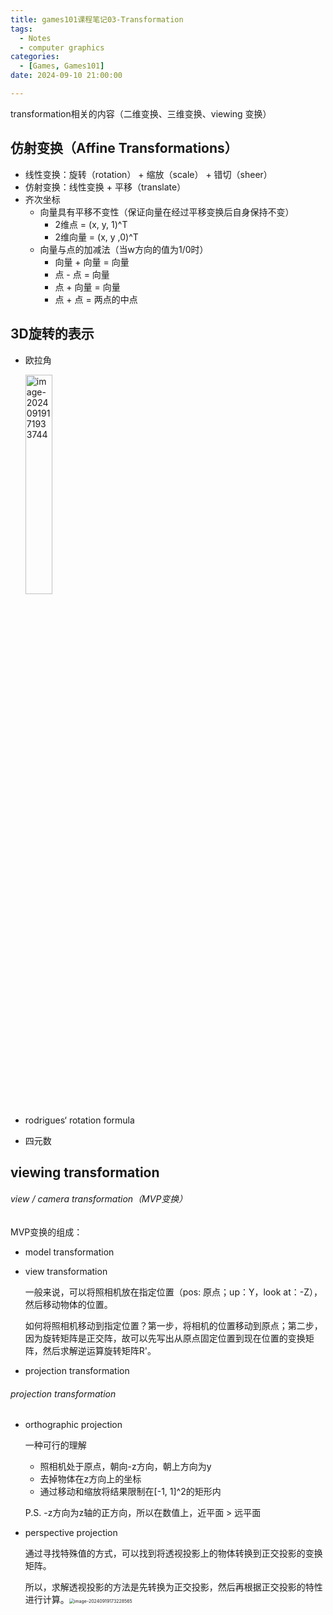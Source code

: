 ```yaml
---
title: games101课程笔记03-Transformation
tags: 
  - Notes
  - computer graphics
categories: 
  - [Games, Games101]
date: 2024-09-10 21:00:00

---
```


transformation相关的内容（二维变换、三维变换、viewing 变换）

<!-- more -->

## 仿射变换（Affine Transformations）

- 线性变换：旋转（rotation） + 缩放（scale） + 错切（sheer）
- 仿射变换：线性变换 + 平移（translate）
- 齐次坐标
  - 向量具有平移不变性（保证向量在经过平移变换后自身保持不变）
    - 2维点 = (x, y, 1)^T
    - 2维向量 = (x, y ,0)^T
  - 向量与点的加减法（当w方向的值为1/0时）
    - 向量 + 向量 = 向量
    - 点 - 点 = 向量
    - 点 + 向量 = 向量
    - 点 + 点 = 两点的中点

## 3D旋转的表示

- 欧拉角

  <img src="C:/Users/hxx/AppData/Roaming/Typora/typora-user-images/image-20240919171933744.png" alt="image-20240919171933744" style="width:30%;" />

- rodrigues‘ rotation formula

- 四元数

## viewing transformation

###### view / camera transformation（MVP变换）

MVP变换的组成：

- model transformation

- view transformation

  一般来说，可以将照相机放在指定位置（pos: 原点；up：Y，look at：-Z），然后移动物体的位置。

  如何将照相机移动到指定位置？第一步，将相机的位置移动到原点；第二步，因为旋转矩阵是正交阵，故可以先写出从原点固定位置到现在位置的变换矩阵，然后求解逆运算旋转矩阵R'。

- projection transformation

###### projection transformation

- orthographic projection

  一种可行的理解

  - 照相机处于原点，朝向-z方向，朝上方向为y
  - 去掉物体在z方向上的坐标
  - 通过移动和缩放将结果限制在[-1, 1]^2的矩形内

  P.S. -z方向为z轴的正方向，所以在数值上，近平面  > 远平面

- perspective projection

  通过寻找特殊值的方式，可以找到将透视投影上的物体转换到正交投影的变换矩阵。

  所以，求解透视投影的方法是先转换为正交投影，然后再根据正交投影的特性进行计算。<img src="https://pic-poivre.oss-cn-hangzhou.aliyuncs.com/pics/image-20240919173228565.png" alt="image-20240919173228565" style="zoom:50%;" />